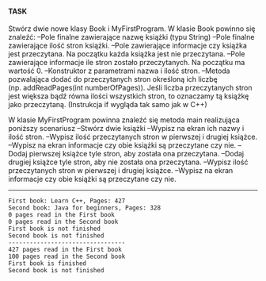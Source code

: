 #### TASK
Stwórz dwie nowe klasy Book i MyFirstProgram.
W klasie Book powinno się znaleźć:
–Pole finalne zawierające nazwę książki (typu String)
–Pole finalne zawierające ilość stron książki.
–Pole zawierające informacje czy książka jest przeczytana. Na początku każda książka jest nie przeczytana.
–Pole zawierające informacje ile stron zostało przeczytanych. Na początku ma wartość 0.
–Konstruktor z parametrami nazwa i ilość stron.
–Metoda pozwalająca dodać do przeczytanych stron określoną ich liczbę (np. addReadPages(int numberOfPages)). Jeśli liczba przeczytanych stron jest większa bądź równa ilości wszystkich stron, to oznaczamy tą książkę jako przeczytaną. (Instrukcja if wygląda tak samo jak w C++)

W klasie MyFirstProgram powinna znaleźć się metoda main realizująca poniższy scenariusz
–Stwórz dwie książki
–Wypisz na ekran ich nazwy i ilość stron.
–Wypisz ilość przeczytanych stron w pierwszej i drugiej książce.
–Wypisz na ekran informacje czy obie książki są przeczytane czy nie.
–Dodaj pierwszej książce tyle stron, aby została ona przeczytana.
–Dodaj drugiej książce tyle stron, aby nie została ona przeczytana.
–Wypisz ilość przeczytanych stron w pierwszej i drugiej książce.
–Wypisz na ekran informacje czy obie książki są przeczytane czy nie.

---

```
First book: Learn C++, Pages: 427
Second book: Java for beginners, Pages: 328
0 pages read in the First book
0 pages read in the Second book
First book is not finished
Second book is not finished
---------------------------------
427 pages read in the First book
100 pages read in the Second book
First book is finished
Second book is not finished
```

